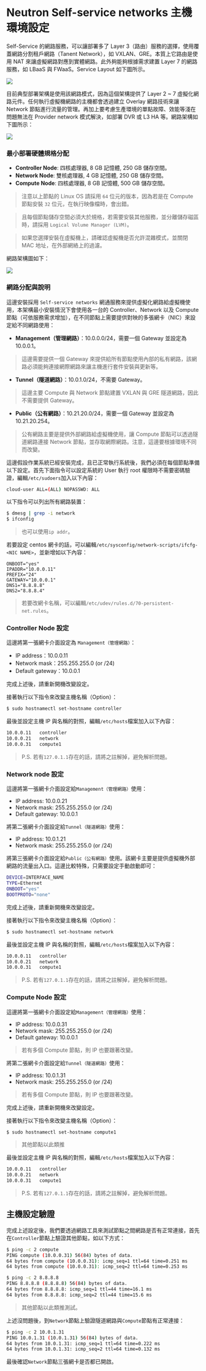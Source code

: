 # Neutron Self-service networks 主機環境設定
Self-Service 的網路服務，可以讓部署多了 Layer 3（路由）服務的選擇，使用覆蓋網路分割租戶網路（Tanent Network），如 VXLAN、GRE。本質上它路由是使用 NAT 來讓虛擬網路對應到實體網路。此外夠能夠根據需求建置 Layer 7 的網路服務，如 LBaaS 與 FWaaS。Service Layout 如下圖所示。

![](images/scenario-classic-ovs-services.png)

目前典型部署架構是使用該網路模式，因為這個架構提供了 Layer 2 ~ 7 虛擬化網路元件。任何執行虛擬機網路的主機都會透過建立 Overlay 網路技術來讓 Network 節點進行流量的管理。再加上要考慮生產環境的單點故障、效能等淺在問題無法在 Provider network 模式解決，如部署 DVR 或 L3 HA 等。網路架構如下圖所示：

![](images/scenario-classic-general.png)

### 最小部署硬體規格分配
* **Controller Node**: 四核處理器, 8 GB 記憶體, 250 GB 儲存空間。
* **Network Node**: 雙核處理器, 4 GB 記憶體, 250 GB 儲存空間。
* **Compute Node**: 四核處理器, 8 GB 記憶體, 500 GB 儲存空間。

> 注意以上節點的 Linux OS 請採用 ```64``` 位元的版本，因為若是在 Compute 節點安裝 ```32``` 位元，在執行映像檔時，會出錯。

> 且每個節點儲存空間必須大於規格，若需要安裝其他服務，並分離儲存磁區時，請採用 ```Logical Volume Manager (LVM)```。

> 如果您選擇安裝在虛擬機上，請確認虛擬機是否允許混雜模式，並關閉 MAC 地址，在外部網絡上的過濾。

網路架構圖如下：

![](images/OpenStack-Network-Topology.png)

### 網路分配與說明
這邊安裝採用 ```Self-service networks``` 網通服務來提供虛擬化網路給虛擬機使用，本架構最小安裝情況下會使用各一台的 Controller、Network 以及 Compute 節點（可依服務需求增加），在不同節點上需要提供對映的多張網卡（NIC）來設定給不同網路使用：
* **Management（管理網路）**：10.0.0.0/24，需要一個 Gateway 並設定為 10.0.0.1。
> 這邊需要提供一個 Gateway 來提供給所有節點使用內部的私有網路，該網路必須能夠連接網際網路來讓主機進行套件安裝與更新等。

* **Tunnel（隧道網路）**：10.0.1.0/24，不需要 Gateway。
> 這邊主要 Compute 與 Network 節點建置 VXLAN 與 GRE 隧道網路，因此不需要提供 Gateway。

* **Public（公有網路）**：10.21.20.0/24，需要一個 Gateway 並設定為 10.21.20.254。
> 公有網路主要是提供外部網路給虛擬機使用，讓 Compute 節點可以透過隧道網路連接 Network 節點，並存取網際網路。注意，這邊要根據環境不同而改變。

這邊假設作業系統已經安裝完成，且已正常執行系統後，我們必須在每個節點準備以下設定。首先下面指令可以設定系統的 User 執行 root 權限時不需要密碼驗證，編輯```/etc/sudoers```加入以下內容：
```sh
cloud-user ALL=(ALL) NOPASSWD: ALL
```

以下指令可以列出所有網路裝置：
```sh
$ dmesg | grep -i network
$ ifconfig
```
> 也可以使用```ip addr```。

若要設定 centos 網卡的話，可以編輯```/etc/sysconfig/network-scripts/ifcfg-<NIC NAME>```，並新增如以下內容：
```
ONBOOT="yes"
IPADDR="10.0.0.11"
PREFIX="24"
GATEWAY="10.0.0.1"
DNS1="8.8.8.8"
DNS2="8.8.8.4"
```
> 若要改網卡名稱，可以編輯```/etc/udev/rules.d/70-persistent-net.rules```。

### Controller Node 設定
這邊將第一張網卡介面設定為 ```Management（管理網路）```：
* IP address：10.0.0.11
* Network mask：255.255.255.0 (or /24)
* Default gateway：10.0.0.1

完成上述後，請重新開機改變設定。

接著執行以下指令來改變主機名稱（Option）：
```sh
$ sudo hostnamectl set-hostname controller
```

最後並設定主機 IP 與名稱的對照，編輯```/etc/hosts```檔案加入以下內容：
```sh
10.0.0.11   controller
10.0.0.21   network
10.0.0.31   compute1
```
> P.S. 若有```127.0.1.1```存在的話，請將之註解掉，避免解析問題。

### Network node 設定
這邊將第一張網卡介面設定給```Management（管理網路）```使用：
* IP address: 10.0.0.21
* Network mask: 255.255.255.0 (or /24)
* Default gateway: 10.0.0.1

將第二張網卡介面設定給```Tunnel（隧道網路）```使用：
* IP address: 10.0.1.21
* Network mask: 255.255.255.0 (or /24)

將第三張網卡介面設定給```Public（公有網路）```使用。該網卡主要是提供虛擬機外部網路的流量出入口。這邊比較特殊，只需要設定手動啟動即可：
```sh
DEVICE=INTERFACE_NAME
TYPE=Ethernet
ONBOOT="yes"
BOOTPROTO="none"
```

完成上述後，請重新開機來改變設定。

接著執行以下指令來改變主機名稱（Option）：
```sh
$ sudo hostnamectl set-hostname network
```

最後並設定主機 IP 與名稱的對照，編輯```/etc/hosts```檔案加入以下內容：
```sh
10.0.0.11   controller
10.0.0.21   network
10.0.0.31   compute1
```
> P.S. 若有```127.0.1.1```存在的話，請將之註解掉，避免解析問題。

### Compute Node 設定
這邊將第一張網卡介面設定給```Management（管理網路）```使用：
* IP address: 10.0.0.31
* Network mask: 255.255.255.0 (or /24)
* Default gateway: 10.0.0.1

> 若有多個 Compute 節點，則 IP 也要跟著改變。

將第二張網卡介面設定給```Tunnel（隧道網路）```使用：
* IP address: 10.0.1.31
* Network mask: 255.255.255.0 (or /24)

> 若有多個 Compute 節點，則 IP 也要跟著改變。

完成上述後，請重新開機來改變設定。

接著執行以下指令來改變主機名稱（Option）：
```sh
$ sudo hostnamectl set-hostname compute1
```
> 其他節點以此類推

最後並設定主機 IP 與名稱的對照，編輯```/etc/hosts```檔案加入以下內容：
```sh
10.0.0.11   controller
10.0.0.21   network
10.0.0.31   compute1
```
> P.S. 若有```127.0.1.1```存在的話，請將之註解掉，避免解析問題。

## 主機設定驗證
完成上述設定後，我們要透過網路工具來測試節點之間網路是否有正常連接，首先在```Controller```節點上驗證其他節點，如以下方式：
```sh
$ ping -c 2 compute
PING compute (10.0.0.31) 56(84) bytes of data.
64 bytes from compute (10.0.0.31): icmp_seq=1 ttl=64 time=0.251 ms
64 bytes from compute (10.0.0.31): icmp_seq=2 ttl=64 time=0.253 ms

$ ping -c 2 8.8.8.8
PING 8.8.8.8 (8.8.8.8) 56(84) bytes of data.
64 bytes from 8.8.8.8: icmp_seq=1 ttl=44 time=16.1 ms
64 bytes from 8.8.8.8: icmp_seq=2 ttl=44 time=15.6 ms
```
> 其他節點以此類推測試。

上述沒問題後，到```Network```節點上驗證隧道網路與```Compute```節點有正常連接：
```sh
$ ping -c 2 10.0.1.31
PING 10.0.1.31 (10.0.1.31) 56(84) bytes of data.
64 bytes from 10.0.1.31: icmp_seq=1 ttl=64 time=0.222 ms
64 bytes from 10.0.1.31: icmp_seq=2 ttl=64 time=0.132 ms
```

最後確認```Network```節點三張網卡是否都已開啟。
